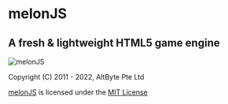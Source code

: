 melonJS
=======

A fresh & lightweight HTML5 game engine
-------------------------------------------------------------------------------
![melonJS](http://melonjs.org/media/alex4-github.png)

Copyright (C) 2011 - 2022, AltByte Pte Ltd

[melonJS](http://melonjs.org/) is licensed under the [MIT License](http://www.opensource.org/licenses/mit-license.php)

